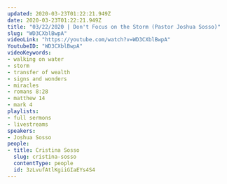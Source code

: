 ```yaml
---
updated: 2020-03-23T01:22:21.949Z
date: 2020-03-23T01:22:21.949Z
title: "03/22/2020 | Don't Focus on the Storm (Pastor Joshua Sosso)"
slug: "WD3CXblBwpA"
videoLink: "https://youtube.com/watch?v=WD3CXblBwpA"
YoutubeID: "WD3CXblBwpA"
videoKeywords:
- walking on water
- storm
- transfer of wealth
- signs and wonders
- miracles
- romans 8:28
- matthew 14
- mark 4
playlists:
- full sermons
- livestreams
speakers:
- Joshua Sosso
people:
- title: Cristina Sosso
  slug: cristina-sosso
  contentType: people
  id: 3zLvufAtlKgiiGIaEYs4S4
---
```


